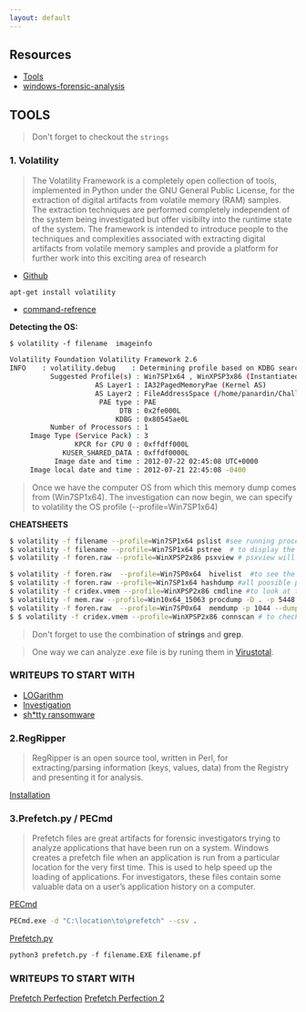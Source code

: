 ```yaml
---
layout: default
---
```


## Resources
- [Tools](https://ericzimmerman.github.io/#!index.md)
- [windows-forensic-analysis](http://what-when-how.com/windows-forensic-analysis/)

## TOOLS 

>Don't forget to checkout the ```strings``` 

### 1. Volatility 
>The Volatility Framework is a completely open collection of tools,
implemented in Python under the GNU General Public License, for the
extraction of digital artifacts from volatile memory (RAM) samples.
The extraction techniques are performed completely independent of the
system being investigated but offer visibilty into the runtime state
of the system. The framework is intended to introduce people to the
techniques and complexities associated with extracting digital artifacts
from volatile memory samples and provide a platform for further work into
this exciting area of research
- [Github](https://github.com/volatilityfoundation/volatility) 

```bash
apt-get install volatility

```

- [command-refrence](https://github.com/volatilityfoundation/volatility/wiki/Command-Reference)

**Detecting the OS:**

```
$ volatility -f filename  imageinfo 

```

```bash
Volatility Foundation Volatility Framework 2.6
INFO    : volatility.debug    : Determining profile based on KDBG search...
          Suggested Profile(s) : Win7SP1x64 , WinXPSP3x86 (Instantiated with Win7SP1x64 )
                     AS Layer1 : IA32PagedMemoryPae (Kernel AS)
                     AS Layer2 : FileAddressSpace (/home/panardin/Challs/cridex.vmem)
                      PAE type : PAE
                           DTB : 0x2fe000L
                          KDBG : 0x80545ae0L
          Number of Processors : 1
     Image Type (Service Pack) : 3
                KPCR for CPU 0 : 0xffdff000L
             KUSER_SHARED_DATA : 0xffdf0000L
           Image date and time : 2012-07-22 02:45:08 UTC+0000
     Image local date and time : 2012-07-21 22:45:08 -0400

```
>Once we have the computer OS from which this memory dump comes from (Win7SP1x64). The investigation can now begin, we can specify to volatility the OS profile (--profile=Win7SP1x64)


**CHEATSHEETS**

```bash
$ volatility -f filename --profile=Win7SP1x64 pslist #see running processes using the pslist plugin
$ volatility -f filename --profile=Win7SP1x64 pstree  # to display the processes and their parent processes
$ volatility -f foren.raw --profile=WinXPSP2x86 psxview # psxview will list processes that are trying to hide themselves while running on the computer, this plugin can be really useful

```

```bash
$ volatility -f foren.raw  --profile=Win7SP0x64  hivelist  #to see the available hivelist
$ volatility -f foren.raw --profile=Win7SP1x64 hashdump #all poosible pass hashes 
$ volatility -f cridex.vmem --profile=WinXPSP2x86 cmdline #to look at the last commands ran, by using cmdscan, consoles and cmdline 
$ volatility -f mem.raw --profile=Win10x64_15063 procdump -D . -p 5448 #dump files using pid 
$ volatility -f foren.raw  --profile=Win7SP0x64  memdump -p 1044 --dump-dir=dirname #dump files using pid 
$ $ volatility -f cridex.vmem --profile=WinXPSP2x86 connscan # to check  running sockets and open connections on the computer

```
>Don't forget to use the combination of **strings** and **grep**.  

> One way we can analyze .exe file is by runing them in [Virustotal](https://www.virustotal.com/gui/home/upload).

### WRITEUPS TO START WITH 

- [LOGarithm](https://github.com/5h3r10ck/CTF_Writeups/tree/master/InCTF)
- [Investigation](https://blog.bi0s.in/2020/08/04/Forensics/Investigation-InCTFi2020/)
- [sh*tty ransomware](https://aresx.carrd.co/#ransom)



### 2.RegRipper 

> RegRipper is an open source tool, written in Perl, for extracting/parsing information (keys, values, data) from the Registry and presenting it for analysis.

[Installation](https://raw.githubusercontent.com/siftgrab/siftgrab/master/regripper.conf/RegRipper30-apt-git-Install.sh)


### 3.Prefetch.py / PECmd


>Prefetch files are great artifacts for forensic investigators trying to analyze applications that have been run on a system. Windows creates a prefetch file when an application is run from a particular location for the very first time. This is used to help speed up the loading of applications. For investigators, these files contain some valuable data on a user’s application history on a computer.

[PECmd](https://github.com/EricZimmerman/PECmd)

```bash
PECmd.exe -d "C:\location\to\prefetch" --csv .

```
[Prefetch.py](https://github.com/PoorBillionaire/Windows-Prefetch-Parser/blob/master/windowsprefetch/prefetch.py)


```py
python3 prefetch.py -f filename.EXE filename.pf
```

### WRITEUPS TO START WITH 

[Prefetch Perfection](https://ctftime.org/task/13433)
[Prefetch Perfection 2](https://ctftime.org/task/13434)